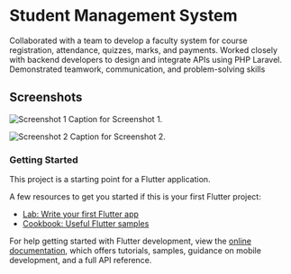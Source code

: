 # Student Management System

Collaborated with a team to develop a faculty system for course registration, attendance, quizzes, marks, and 
payments.
Worked closely with backend developers to design and integrate APIs using PHP Laravel.
Demonstrated teamwork, communication, and problem-solving skills
## Screenshots

![Screenshot 1]([images/screenshot1.png](https://github.com/Omaar-Mohamed/faculty_management_flutter/blob/master/assets/images/oop.png))
Caption for Screenshot 1.

![Screenshot 2](images/screenshot2.png)
Caption for Screenshot 2.

### Getting Started

This project is a starting point for a Flutter application.

A few resources to get you started if this is your first Flutter project:

- [Lab: Write your first Flutter app](https://docs.flutter.dev/get-started/codelab)
- [Cookbook: Useful Flutter samples](https://docs.flutter.dev/cookbook)

For help getting started with Flutter development, view the
[online documentation](https://docs.flutter.dev/), which offers tutorials,
samples, guidance on mobile development, and a full API reference.
